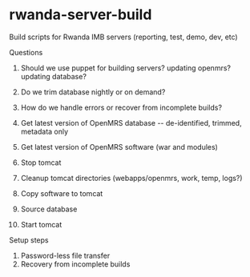 rwanda-server-build
===================

Build scripts for Rwanda IMB servers (reporting, test, demo, dev, etc)

Questions

1. Should we use puppet for building servers?  updating openmrs?  updating database? 
2. Do we trim database nightly or on demand?
3. How do we handle errors or recover from incomplete builds?

1. Get latest version of OpenMRS database -- de-identified, trimmed, metadata only
2. Get latest version of OpenMRS software (war and modules)
3. Stop tomcat 
4. Cleanup tomcat directories (webapps/openmrs, work, temp, logs?)
5. Copy software to tomcat
6. Source database
7. Start tomcat

Setup steps

1. Password-less file transfer
2. Recovery from incomplete builds

